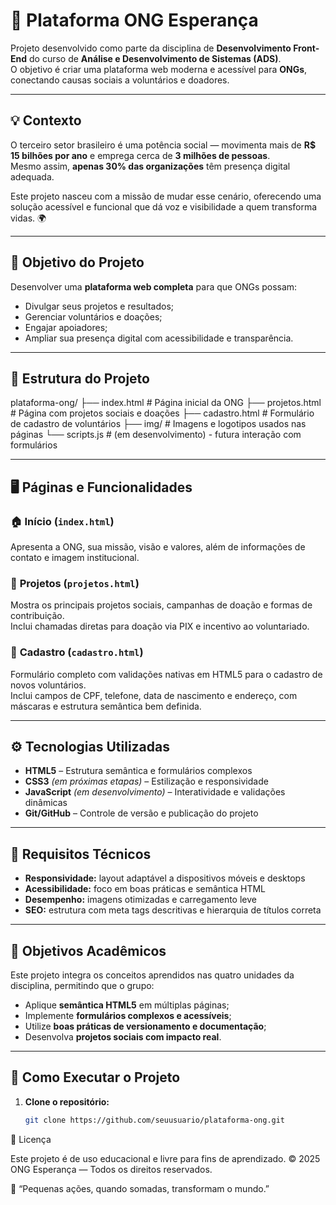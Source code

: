# 🌱 Plataforma ONG Esperança

Projeto desenvolvido como parte da disciplina de **Desenvolvimento Front-End** do curso de **Análise e Desenvolvimento de Sistemas (ADS)**.  
O objetivo é criar uma plataforma web moderna e acessível para **ONGs**, conectando causas sociais a voluntários e doadores.

---

## 💡 Contexto

O terceiro setor brasileiro é uma potência social — movimenta mais de **R$ 15 bilhões por ano** e emprega cerca de **3 milhões de pessoas**.  
Mesmo assim, **apenas 30% das organizações** têm presença digital adequada.  

Este projeto nasceu com a missão de mudar esse cenário, oferecendo uma solução acessível e funcional que dá voz e visibilidade a quem transforma vidas. 🌍

---

## 🎯 Objetivo do Projeto

Desenvolver uma **plataforma web completa** para que ONGs possam:

- Divulgar seus projetos e resultados;  
- Gerenciar voluntários e doações;  
- Engajar apoiadores;  
- Ampliar sua presença digital com acessibilidade e transparência.

---

## 🧩 Estrutura do Projeto

plataforma-ong/
├── index.html # Página inicial da ONG
├── projetos.html # Página com projetos sociais e doações
├── cadastro.html # Formulário de cadastro de voluntários
├── img/ # Imagens e logotipos usados nas páginas
└── scripts.js # (em desenvolvimento) - futura interação com formulários

---

## 🖥️ Páginas e Funcionalidades

### 🏠 **Início (`index.html`)**
Apresenta a ONG, sua missão, visão e valores, além de informações de contato e imagem institucional.  

### 💬 **Projetos (`projetos.html`)**
Mostra os principais projetos sociais, campanhas de doação e formas de contribuição.  
Inclui chamadas diretas para doação via PIX e incentivo ao voluntariado.  

### 🧍 **Cadastro (`cadastro.html`)**
Formulário completo com validações nativas em HTML5 para o cadastro de novos voluntários.  
Inclui campos de CPF, telefone, data de nascimento e endereço, com máscaras e estrutura semântica bem definida.  

---

## ⚙️ Tecnologias Utilizadas

- **HTML5** – Estrutura semântica e formulários complexos  
- **CSS3** *(em próximas etapas)* – Estilização e responsividade  
- **JavaScript** *(em desenvolvimento)* – Interatividade e validações dinâmicas  
- **Git/GitHub** – Controle de versão e publicação do projeto  

---

## 📱 Requisitos Técnicos

- **Responsividade:** layout adaptável a dispositivos móveis e desktops  
- **Acessibilidade:** foco em boas práticas e semântica HTML  
- **Desempenho:** imagens otimizadas e carregamento leve  
- **SEO:** estrutura com meta tags descritivas e hierarquia de títulos correta  

---

## 🧭 Objetivos Acadêmicos

Este projeto integra os conceitos aprendidos nas quatro unidades da disciplina, permitindo que o grupo:

- Aplique **semântica HTML5** em múltiplas páginas;  
- Implemente **formulários complexos e acessíveis**;  
- Utilize **boas práticas de versionamento e documentação**;  
- Desenvolva **projetos sociais com impacto real**.

---

## 🚀 Como Executar o Projeto

1. **Clone o repositório:**
   ```bash
   git clone https://github.com/seuusuario/plataforma-ong.git

📜 Licença

Este projeto é de uso educacional e livre para fins de aprendizado.
© 2025 ONG Esperança — Todos os direitos reservados.

💚 “Pequenas ações, quando somadas, transformam o mundo.”
